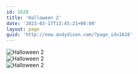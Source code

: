 ```yaml
---
id: 1628
title: 'Halloween 2'
date: '2023-03-17T13:45:21+00:00'
layout: page
guid: 'http://new.andydixon.com/?page_id=1628'
---
```


![Halloween 2](https://i0.wp.com/assets.g8x2.ldn.idrivee2-23.com/posters/Halloween%202%2001.jpg?w=1200&ssl=1 "Halloween 2")  
![Halloween 2](https://i0.wp.com/assets.g8x2.ldn.idrivee2-23.com/posters/Halloween%202%2002.jpg?w=1200&ssl=1 "Halloween 2")  
![Halloween 2](https://i0.wp.com/assets.g8x2.ldn.idrivee2-23.com/posters/Halloween%202%2003.jpg?w=1200&ssl=1 "Halloween 2")